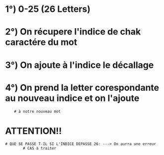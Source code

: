 # 1°) 0-25 (26 Letters) 
# 2°) On récupere l'indice de chak caractére du mot
# 3°) On ajoute à l'indice le décallage
# 4°) On prend la letter corespondante au nouveau indice et on l'ajoute 
        # à notre nouveau mot
    
# ATTENTION!!  
    # QUE SE PASSE T-IL SI L'INDICE DEPASSE 26: ---> On aurra une erreur
            # CAS à traiter
            